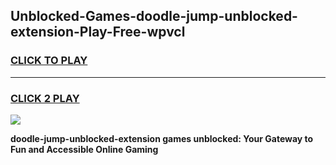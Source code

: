 
## Unblocked-Games-doodle-jump-unblocked-extension-Play-Free-wpvcl
<h3>
<a href="https://premium76.site?title=doodle-jump-unblocked-extension&ref=23A">CLICK TO PLAY</a></h3>
<hr>

<h3>
<a href="https://premium76.site?title=doodle-jump-unblocked-extension&ref=23A">CLICK 2 PLAY</a>
  
</h3>

<a href="https://premium76.site?title=doodle-jump-unblocked-extension&ref=23A"><img src="https://clearcache.store/games.png"></a>


**doodle-jump-unblocked-extension games unblocked: Your Gateway to Fun and Accessible Online Gaming**
